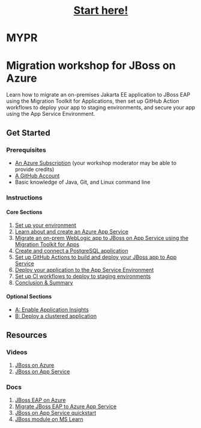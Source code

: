 
<h1 align="center"><a href="instructions/1-environment-setup.md">Start here!</a></h1>

# MYPR
# Migration workshop for JBoss on Azure

Learn how to migrate an on-premises Jakarta EE application to JBoss EAP using the Migration Toolkit for Applications, then set up GitHub Action workflows to deploy your app to staging environments, and secure your app using the App Service Environment.

## Get Started

### Prerequisites

- [An Azure Subscription](https://azure.microsoft.com/free/search/) (your workshop moderator may be able to provide credits)
- [A GitHub Account](https://github.com/signup)
- Basic knowledge of Java, Git, and Linux command line

### Instructions

#### Core Sections

1. [Set up your environment](instructions/1-environment-setup.md)
1. [Learn about and create an Azure App Service](instructions/2-learn-about-app-service.md)
1. [Migrate an on-prem WebLogic app to JBoss on App Service using the Migration Toolkit for Apps](instructions/3-migrate-weblogic-to-jboss.md)
1. [Create and connect a PostgreSQL application](instructions/4-create-postgres-on-azure.md)
1. [Set up GitHub Actions to build and deploy your JBoss app to App Service](instructions/5-set-up-github-actions.md)
1. [Deploy your application to the App Service Environment](instructions/6-app-service-environment.md)
1. [Set up CI workflows to deploy to staging environments](instructions/7-deploy-to-staging-slots.md)
1. [Conclusion & Summary](instructions/8-conclusion.md)

#### Optional Sections

- [A: Enable Application Insights](instructions/A-application-insights.md)
- [B: Deploy a clustered application](instructions/B-clustered-deployments.md)

## Resources

### Videos

1. [JBoss on Azure](https://youtube.com/watch?v=XA9QELCmGZE)
2. [JBoss on App Service](https://youtube.com/watch?v=do2y2N9iY9I)

### Docs

1. [JBoss EAP on Azure](https://docs.microsoft.com/azure/developer/java/ee/jboss-on-azure)
2. [Migrate JBoss EAP to Azure App Service](https://docs.microsoft.com/azure/developer/java/migration/migrate-jboss-eap-to-jboss-eap-on-azure-app-service?toc=/azure/developer/java/ee/toc.json&bc=/azure/developer/breadcrumb/toc.json)
3. [JBoss on App Service quickstart](https://aka.ms/jboss-quickstart)
4. [JBoss module on MS Learn](https://aka.ms/jakarta-ee)
